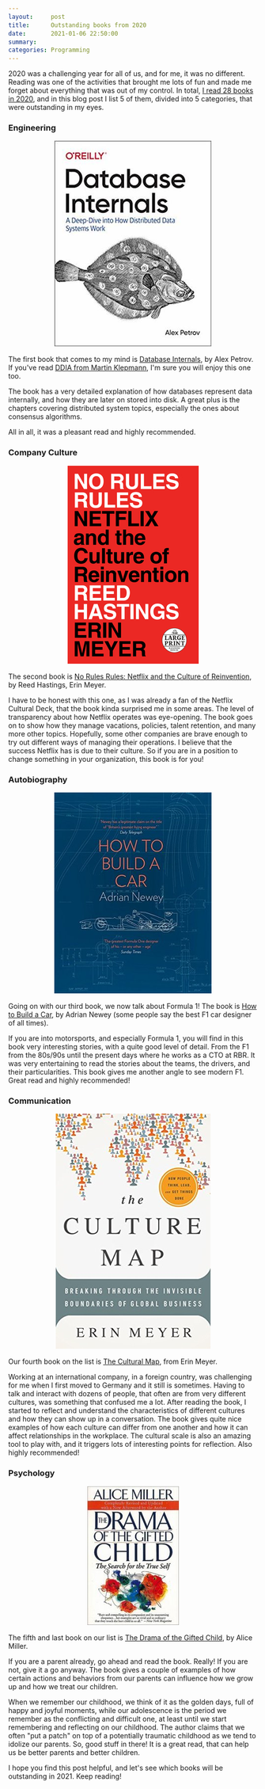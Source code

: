 ```yaml
---
layout:     post
title:      Outstanding books from 2020
date:       2021-01-06 22:50:00
summary:
categories: Programming
---
```


2020 was a challenging year for all of us, and for me, it was no different. Reading was one of the activities that brought me lots of fun and made me forget about everything that was out of my control. In total, [I read 28 books in 2020](https://www.goodreads.com/user/year_in_books/2020/44680386), and in this blog post I list 5 of them, divided into 5 categories, that were outstanding in my eyes.

### Engineering

<div style="text-align:center"><img src="/images/database-internals.jpg" /></div>


The first book that comes to my mind is [Database Internals](https://www.goodreads.com/book/show/44647144-database-internals), by Alex Petrov. If you've read [DDIA from Martin Klepmann](https://www.goodreads.com/book/show/23463279-designing-data-intensive-applications), I'm sure you will enjoy this one too.

The book has a very detailed explanation of how databases represent data internally, and how they are later on stored into disk. A great plus is the chapters covering distributed system topics, especially the ones about consensus algorithms.

All in all, it was a pleasant read and highly recommended.

### Company Culture

<div style="text-align:center"><img src="/images/no-rule-rules.jpg" /></div>

The second book is [No Rules Rules: Netflix and the Culture of Reinvention](https://www.goodreads.com/book/show/49099937-no-rules-rules), by Reed Hastings, Erin Meyer.

I have to be honest with this one, as I was already a fan of the Netflix Cultural Deck, that the book kinda surprised me in some areas. The level of transparency about how Netflix operates was eye-opening. The book goes on to show how they manage vacations, policies, talent retention, and many more other topics. Hopefully, some other companies are brave enough to try out different ways of managing their operations. I believe that the success Netflix has is due to their culture. So if you are in a position to change something in your organization, this book is for you!

### Autobiography

<div style="text-align:center"><img src="/images/how-to-build-a-car.jpg" /></div>

Going on with our third book, we now talk about Formula 1! The book is [How to Build a Car](https://www.goodreads.com/book/show/35657708-how-to-build-a-car), by Adrian Newey (some people say the best F1 car designer of all times).

If you are into motorsports, and especially Formula 1, you will find in this book very interesting stories, with a quite good level of detail. From the F1 from the 80s/90s until the present days where he works as a CTO at RBR. It was very entertaining to read the stories about the teams, the drivers, and their particularities. This book gives me another angle to see modern F1. Great read and highly recommended!

### Communication

<div style="text-align:center"><img src="/images/cultural-map.jpg" /></div>

Our fourth book on the list is [The Cultural Map](https://www.goodreads.com/book/show/22085568-the-culture-map), from Erin Meyer.

Working at an international company, in a foreign country, was challenging for me when I first moved to Germany and it still is sometimes. Having to talk and interact with dozens of people, that often are from very different cultures, was something that confused me a lot. After reading the book, I started to reflect and understand the characteristics of different cultures and how they can show up in a conversation. The book gives quite nice examples of how each culture can differ from one another and how it can affect relationships in the workplace. The cultural scale is also an amazing tool to play with, and it triggers lots of interesting points for reflection. Also highly recommended!

### Psychology

<div style="text-align:center"><img src="/images/gifted-child.jpg" /></div>

The fifth and last book on our list is [The Drama of the Gifted Child](https://www.goodreads.com/book/show/4887.The_Drama_of_the_Gifted_Child), by Alice Miller.

If you are a parent already, go ahead and read the book. Really! If you are not, give it a go anyway. The book gives a couple of examples of how certain actions and behaviors from our parents can influence how we grow up and how we treat our children.

When we remember our childhood, we think of it as the golden days, full of happy and joyful moments, while our adolescence is the period we remember as the conflicting and difficult one, at least until we start remembering and reflecting on our childhood. The author claims that we often "put a patch" on top of a potentially traumatic childhood as we tend to idolize our parents. So, good stuff in there! It is a great read, that can help us be better parents and better children.

I hope you find this post helpful, and let's see which books will be outstanding in 2021. Keep reading!
